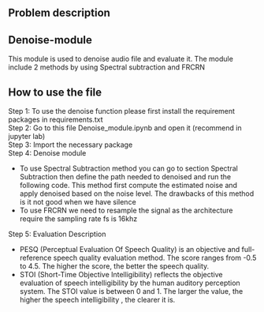 ## Problem description

## Denoise-module
This module is used to denoise audio file and evaluate it. The module include 2 methods by using Spectral subtraction and FRCRN 

## How to use the file
Step 1: To use the denoise function please first install the requirement packages in requirements.txt\
Step 2: Go to this file Denoise_module.ipynb and open it (recommend in jupyter lab)\
Step 3: Import the necessary package\
Step 4: Denoise module
- To use Spectral Subtraction method you can go to section Spectral Subtraction then define the path needed to denoised and run the following code. This method first compute the estimated noise and apply denoised based on the noise level. The drawbacks of this method is it not good when we have silence 
- To use FRCRN we need to resample the signal as the architecture require the sampling rate fs is 16khz
  
Step 5: Evaluation Description
- PESQ (Perceptual Evaluation Of Speech Quality) is an objective and full-reference speech quality evaluation method. The score ranges from -0.5 to 4.5. The higher the score, the better the speech quality.
- STOI (Short-Time Objective Intelligibility) reflects the objective evaluation of speech intelligibility by the human auditory perception system. The STOI value is between 0 and 1. The larger the value, the higher the speech intelligibility , the clearer it is.
